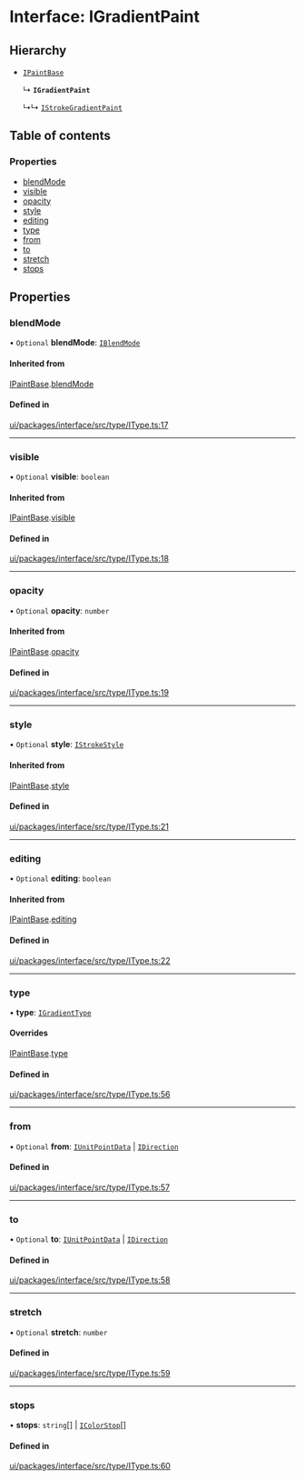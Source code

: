 # Interface: IGradientPaint

## Hierarchy

- [`IPaintBase`](IPaintBase.md)

  ↳ **`IGradientPaint`**

  ↳↳ [`IStrokeGradientPaint`](IStrokeGradientPaint.md)

## Table of contents

### Properties

- [blendMode](IGradientPaint.md#blendmode)
- [visible](IGradientPaint.md#visible)
- [opacity](IGradientPaint.md#opacity)
- [style](IGradientPaint.md#style)
- [editing](IGradientPaint.md#editing)
- [type](IGradientPaint.md#type)
- [from](IGradientPaint.md#from)
- [to](IGradientPaint.md#to)
- [stretch](IGradientPaint.md#stretch)
- [stops](IGradientPaint.md#stops)

## Properties

### blendMode

• `Optional` **blendMode**: [`IBlendMode`](../modules.md#iblendmode)

#### Inherited from

[IPaintBase](IPaintBase.md).[blendMode](IPaintBase.md#blendmode)

#### Defined in

[ui/packages/interface/src/type/IType.ts:17](https://github.com/leaferjs/leafer-ui/blob/d5b15f5/packages/interface/src/type/IType.ts#L17)

___

### visible

• `Optional` **visible**: `boolean`

#### Inherited from

[IPaintBase](IPaintBase.md).[visible](IPaintBase.md#visible)

#### Defined in

[ui/packages/interface/src/type/IType.ts:18](https://github.com/leaferjs/leafer-ui/blob/d5b15f5/packages/interface/src/type/IType.ts#L18)

___

### opacity

• `Optional` **opacity**: `number`

#### Inherited from

[IPaintBase](IPaintBase.md).[opacity](IPaintBase.md#opacity)

#### Defined in

[ui/packages/interface/src/type/IType.ts:19](https://github.com/leaferjs/leafer-ui/blob/d5b15f5/packages/interface/src/type/IType.ts#L19)

___

### style

• `Optional` **style**: [`IStrokeStyle`](IStrokeStyle.md)

#### Inherited from

[IPaintBase](IPaintBase.md).[style](IPaintBase.md#style)

#### Defined in

[ui/packages/interface/src/type/IType.ts:21](https://github.com/leaferjs/leafer-ui/blob/d5b15f5/packages/interface/src/type/IType.ts#L21)

___

### editing

• `Optional` **editing**: `boolean`

#### Inherited from

[IPaintBase](IPaintBase.md).[editing](IPaintBase.md#editing)

#### Defined in

[ui/packages/interface/src/type/IType.ts:22](https://github.com/leaferjs/leafer-ui/blob/d5b15f5/packages/interface/src/type/IType.ts#L22)

___

### type

• **type**: [`IGradientType`](../modules.md#igradienttype)

#### Overrides

[IPaintBase](IPaintBase.md).[type](IPaintBase.md#type)

#### Defined in

[ui/packages/interface/src/type/IType.ts:56](https://github.com/leaferjs/leafer-ui/blob/d5b15f5/packages/interface/src/type/IType.ts#L56)

___

### from

• `Optional` **from**: [`IUnitPointData`](IUnitPointData.md) \| [`IDirection`](../modules.md#idirection)

#### Defined in

[ui/packages/interface/src/type/IType.ts:57](https://github.com/leaferjs/leafer-ui/blob/d5b15f5/packages/interface/src/type/IType.ts#L57)

___

### to

• `Optional` **to**: [`IUnitPointData`](IUnitPointData.md) \| [`IDirection`](../modules.md#idirection)

#### Defined in

[ui/packages/interface/src/type/IType.ts:58](https://github.com/leaferjs/leafer-ui/blob/d5b15f5/packages/interface/src/type/IType.ts#L58)

___

### stretch

• `Optional` **stretch**: `number`

#### Defined in

[ui/packages/interface/src/type/IType.ts:59](https://github.com/leaferjs/leafer-ui/blob/d5b15f5/packages/interface/src/type/IType.ts#L59)

___

### stops

• **stops**: `string`[] \| [`IColorStop`](IColorStop.md)[]

#### Defined in

[ui/packages/interface/src/type/IType.ts:60](https://github.com/leaferjs/leafer-ui/blob/d5b15f5/packages/interface/src/type/IType.ts#L60)
